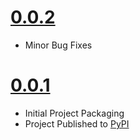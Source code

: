 # [0.0.2](https://www.github.com/rajakodumuri/replicon-handler/releases)
- Minor Bug Fixes

# [0.0.1](https://www.github.com/rajakodumuri/replicon-handler/releases)
- Initial Project Packaging
- Project Published to [PyPI](https://pypi.org/project/replicon-handler/)
